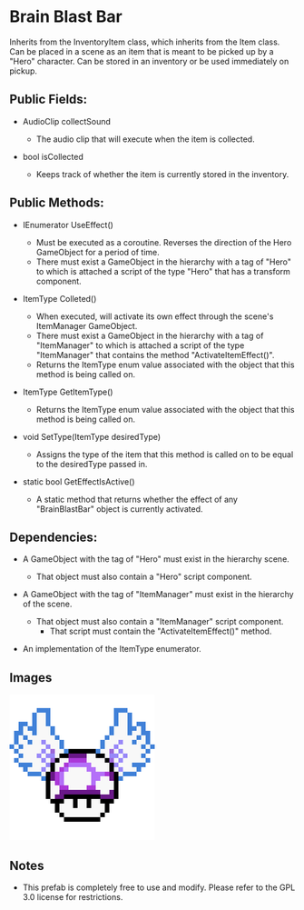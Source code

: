 # Brain Blast Bar

Inherits from the InventoryItem class, which inherits from the Item class.
Can be placed in a scene as an item that is meant to be picked up by a "Hero" character.
Can be stored in an inventory or be used immediately on pickup.

## Public Fields:

* AudioClip collectSound
    * The audio clip that will execute when the item is collected.

* bool isCollected
    * Keeps track of whether the item is currently stored in the inventory.

## Public Methods:

* IEnumerator UseEffect()
    * Must be executed as a coroutine. Reverses the direction of the Hero GameObject for a period of time.
    * There must exist a GameObject in the hierarchy with a tag of "Hero" to which is attached a script of the type "Hero" that has a transform component.

* ItemType Colleted()
    * When executed, will activate its own effect through the scene's ItemManager GameObject.
    * There must exist a GameObject in the hierarchy with a tag of "ItemManager" to which is attached a script of the type "ItemManager" that contains the method "ActivateItemEffect()".
    * Returns the ItemType enum value associated with the object that this method is being called on.

* ItemType GetItemType()
    * Returns the ItemType enum value associated with the object that this method is being called on.

* void SetType(ItemType desiredType)
    * Assigns the type of the item that this method is called on to be equal to the desiredType passed in.

* static bool GetEffectIsActive()
    * A static method that returns whether the effect of any "BrainBlastBar" object is currently activated.

## Dependencies:

* A GameObject with the tag of "Hero" must exist in the hierarchy scene.
    * That object must also contain a "Hero" script component.

* A GameObject with the tag of "ItemManager" must exist in the hierarchy of the scene.
    * That object must also contain a "ItemManager" script component.
        * That script must contain the "ActivateItemEffect()" method.

* An implementation of the ItemType enumerator.

## Images

![](BrainBlastBar.gif)

## Notes

* This prefab is completely free to use and modify. Please refer to the GPL 3.0 license for restrictions.
